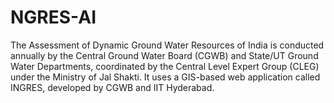 # NGRES-AI
The Assessment of Dynamic Ground Water Resources of India is conducted annually by the Central Ground Water Board (CGWB) and State/UT Ground Water Departments, coordinated by the Central Level Expert Group (CLEG) under the Ministry of Jal Shakti. It uses a GIS-based web application called INGRES, developed by CGWB and IIT Hyderabad.
